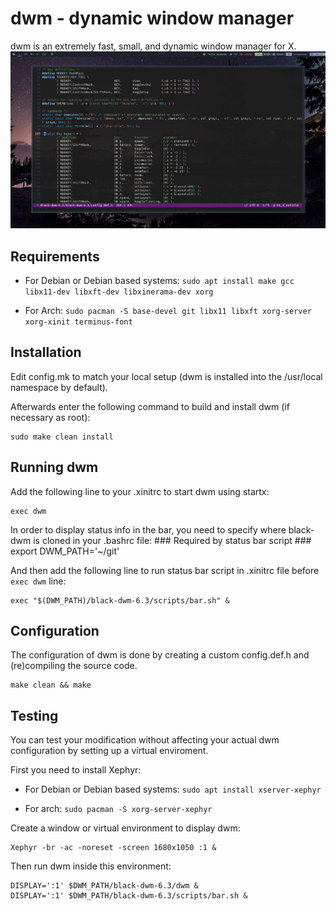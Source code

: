 dwm - dynamic window manager
============================
dwm is an extremely fast, small, and dynamic window manager for X.
<img src="https://github.com/BlackcatRs/black-dwm-6.3/blob/01_4_notitle/img/blackdwm.png">

Requirements
------------
- For Debian or Debian based systems: `sudo apt install make gcc libx11-dev libxft-dev libxinerama-dev xorg`

- For Arch: `sudo pacman -S base-devel git libx11 libxft xorg-server xorg-xinit terminus-font`

Installation
------------
Edit config.mk to match your local setup (dwm is installed into
the /usr/local namespace by default).

Afterwards enter the following command to build and install dwm (if
necessary as root):

    sudo make clean install


Running dwm
-----------
Add the following line to your .xinitrc to start dwm using startx:

    exec dwm

In order to display status info in the bar, you need to specify where black-dwm is cloned in your .bashrc file:
    ### Required by status bar script ###
    export DWM_PATH='~/git'

And then add the following line to run status bar script in .xinitrc file before `exec dwm` line:
    
    exec "$(DWM_PATH)/black-dwm-6.3/scripts/bar.sh" &

Configuration
-------------
The configuration of dwm is done by creating a custom config.def.h and (re)compiling the source code.

    make clean && make

Testing
-------------
You can test your modification without affecting your actual dwm configuration by setting up a virtual enviroment.

First you need  to install Xephyr: 

- For Debian or Debian based systems: `sudo apt install xserver-xephyr`

- For arch: `sudo pacman -S xorg-server-xephyr`

Create a window or virtual environment to display dwm:

    Xephyr -br -ac -noreset -screen 1680x1050 :1 &

Then run dwm inside this environment:

    DISPLAY=':1' $DWM_PATH/black-dwm-6.3/dwm &
    DISPLAY=':1' $DWM_PATH/black-dwm-6.3/scripts/bar.sh &